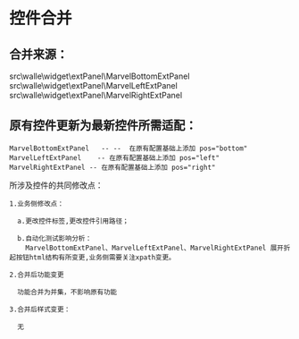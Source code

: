 # 控件合并

## 合并来源：
  src\walle\widget\extPanel\MarvelBottomExtPanel
  src\walle\widget\extPanel\MarvelLeftExtPanel
  src\walle\widget\extPanel\MarvelRightExtPanel

## 原有控件更新为最新控件所需适配：

    MarvelBottomExtPanel   -- --  在原有配置基础上添加 pos="bottom"
    MarvelLeftExtPanel    -- 在原有配置基础上添加 pos="left"
    MarvelRightExtPanel -- 在原有配置基础上添加 pos="right"

  所涉及控件的共同修改点：
  
    1.业务侧修改点：
      
      a.更改控件标签,更改控件引用路径；
      
      b.自动化测试影响分析：
        MarvelBottomExtPanel、MarvelLeftExtPanel、MarvelRightExtPanel 展开折起按钮html结构有所变更,业务侧需要关注xpath变更。
  
    2.合并后功能变更
      
      功能合并为并集，不影响原有功能
    
    3.合并后样式变更：
    
      无


